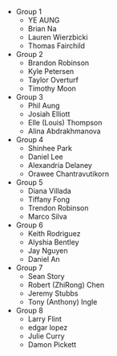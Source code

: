 * Group 1
    * YE AUNG
    * Brian Na
    * Lauren Wierzbicki
    * Thomas Fairchild
* Group 2
    * Brandon Robinson
    * Kyle Petersen
    * Taylor Overturf
    * Timothy Moon
* Group 3
    * Phil Aung
    * Josiah Elliott
    * Elle (Louis) Thompson
    * Alina Abdrakhmanova
* Group 4
    * Shinhee Park
    * Daniel Lee
    * Alexandria Delaney
    * Orawee Chantravutikorn
* Group 5
    * Diana Villada
    * Tiffany Fong
    * Trendon Robinson
    * Marco Silva
* Group 6
    * Keith Rodriguez
    * Alyshia Bentley
    * Jay Nguyen
    * Daniel An
* Group 7
    * Sean Story
    * Robert (ZhiRong) Chen
    * Jeremy Stubbs
    * Tony (Anthony) Ingle
* Group 8
    * Larry Flint
    * edgar lopez
    * Julie Curry
    * Damon Pickett
